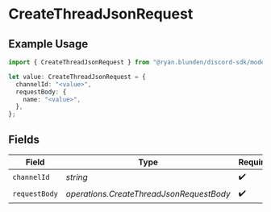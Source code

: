 # CreateThreadJsonRequest

## Example Usage

```typescript
import { CreateThreadJsonRequest } from "@ryan.blunden/discord-sdk/models/operations";

let value: CreateThreadJsonRequest = {
  channelId: "<value>",
  requestBody: {
    name: "<value>",
  },
};
```

## Fields

| Field                                    | Type                                     | Required                                 | Description                              |
| ---------------------------------------- | ---------------------------------------- | ---------------------------------------- | ---------------------------------------- |
| `channelId`                              | *string*                                 | :heavy_check_mark:                       | N/A                                      |
| `requestBody`                            | *operations.CreateThreadJsonRequestBody* | :heavy_check_mark:                       | N/A                                      |